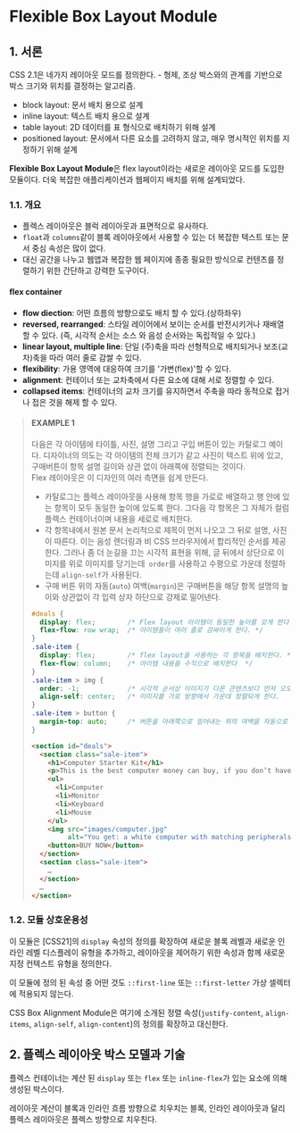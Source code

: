 # Flexible Box Layout Module 

## 1. 서론

CSS 2.1은 네가지 레이아웃 모드를 정의한다. - 형제, 조상 박스와의 관계를 기반으로 박스 크기와 위치를 결정하는 알고리즘.

+ block layout: 문서 배치 용으로 설계 
+ inline layout: 텍스트 배치 용으로 설계 
+ table layout: 2D 데이터를 표 형식으로 배치하기 위해 설계
+ positioned layout: 문서에서 다른 요소를 고려하지 않고, 매우 명시적인 위치를 지정하기 위해 설계

**Flexible Box Layout Module**은 flex layout이라는 새로운 레이아웃 모드를 도입한 모듈이다. 더욱 복잡한 애플리케이션과 웹페이지 배치를 위해 설계되었다.  

### 1.1. 개요

+ 플렉스 레이아웃은 블럭 레이아웃과 표면적으로 유사하다.  
+ `float`과 `columns`같이 블록 레이아웃에서 사용할 수 있는 더 복잡한 텍스트 또는 문서 중심 속성은 많이 없다.  
+ 대신 공간을 나누고 웹앱과 복잡한 웹 페이지에 종종 필요한 방식으로 컨텐츠를 정렬하기 위한 간단하고 강력한 도구이다.  

#### flex container

+ **flow diection**: 어떤 흐름의 방향으로도 배치 할 수 있다.(상하좌우)
+ **reversed, rearranged**: 스타일 레이어에서 보이는 순서를 반전시키거나 재배열 할 수 있다. (즉, 시각적 순서는 소스 와 음성 순서와는 독립적일 수 있다.)
+ **linear layout, multiple line**: 단일 (주)축을 따라 선형적으로 배치되거나 보조(교차)축을 따라 여러 줄로 감쌀 수 있다.
+ **flexibility**: 가용 영역에 대응하여 크기를 '가변(flex)'할 수 있다.
+ **alignment**: 컨테이너 또는 교차축에서 다른 요소에 대해 서로 정렬할 수 있다.
+ **collapsed items**: 컨테이너의 교차 크기를 유지하면서 주축을 따라 동적으로 접거나 접은 것을 해제 할 수 있다.

> #### EXAMPLE 1
> 
> 다음은 각 아이템에 타이틀, 사진, 설명 그리고 구입 버튼이 있는 카탈로그 예이다. 
> 디자이너의 의도는 각 아이템의 전체 크기가 같고 사진이 텍스트 위에 있고,  구매버튼이 항목 설명 길이와 상관 없이 아래쪽에 정렬되는 것이다.  
> Flex 레이아웃은 이 디자인의 여러 측면을 쉽게 만든다.
> 
> + 카탈로그는 플렉스 레이아웃을 사용해 항목 행을 가로로 배열하고 행 안에 있는 항목이 모두 동일한 높이에 있도록 한다. 그다음 각 항목은 그 자체가 컬럼 플렉스 컨테이너이며 내용을 세로로 배치한다.
> + 각 항목내에서 원본 문서 논리적으로 제목이 먼저 나오고 그 뒤로 설명, 사진이 따른다. 이는 음성 렌더링과 비 CSS 브라우저에서 합리적인 순서를 제공한다.  그러나 좀 더 눈길을 끄는 시각적 표현을 위해, 글 뒤에서 상단으로 이미지를 위로 이미지를 당기는데` order`를 사용하고 수평으로 가운데 정렬하는데 `align-self`가 사용된다.
> + 구매 버튼 위의 자동(`auto`) 여백(`margin`)은 구매버튼을 해당 항목 설명의 높이와 상관없이 각 입력 상자 하단으로 강제로 밀어낸다.
> ```css
> #deals {
>   display: flex;        /* Flex layout 아이템이 동일한 높이를 갖게 한다  */
>   flex-flow: row wrap;  /* 아이템들이 여러 줄로 감싸이게 한다. */
> }
> .sale-item {
>   display: flex;        /* flex layout을 사용하는 각 항목을 배치한다. */
>   flex-flow: column;    /* 아이템 내용을 수직으로 배치한다  */
> }
> .sale-item > img {
>   order: -1;            /* 시각적 순서상 이미지가 다른 콘텐츠보다 먼저 오도록 이동시킨다. */
>   align-self: center;   /* 이미지를 가로 방향에서 가운데 정렬되게 한다.         */
> }
> .sale-item > button {
>   margin-top: auto;     /* 버튼을 아래쪽으로 밀어내는 위의 여백을 자동으로 설정한다. */
> }
> ```
> ```html
> <section id="deals">
>   <section class="sale-item">
>     <h1>Computer Starter Kit</h1>
>     <p>This is the best computer money can buy, if you don’t have much money.
>     <ul>
>       <li>Computer
>       <li>Monitor
>       <li>Keyboard
>       <li>Mouse
>     </ul>
>     <img src="images/computer.jpg"
>          alt="You get: a white computer with matching peripherals.">
>     <button>BUY NOW</button>
>   </section>
>   <section class="sale-item">
>     …
>   </section>
>   …
> </section>
> ```


### 1.2. 모듈 상호운용성

이 모듈은 [CSS21]의 `display` 속성의 정의를 확장하여 새로운 블록 레벨과 새로운 인라인 레벨 디스플레이 유형을 추가하고, 레이아웃을 제어하기 위한 속성과 함께 새로운 지정 컨텍스트 유형을 정의한다.

이 모듈에 정의 된 속성 중 어떤 것도 `::first-line` 또는 `::first-letter` 가상 셀렉터에 적용되지 않는다.

CSS Box Alignment Module은 여기에 소개된 정렬 속성(`justify-content`, `align-items`, `align-self`, `align-content`)의 정의를 확장하고 대신한다.

## 2. 플렉스 레이아웃 박스 모델과 기술

플렉스 컨테이너는 계산 된 `display` 또는 `flex` 또는 `inline-flex`가 있는 요소에 의해 생성된 박스이다.

레이아웃 계산이 블록과 인라인 흐름 방향으로 치우치는 블록, 인라인 레이아웃과 달리 플렉스 레이아웃은 플렉스 방향으로 치우친다.

